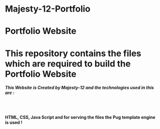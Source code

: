 # Majesty-12-Portfolio
<h1>Portfolio Website<h1>
This repository contains the files which are required to build the Portfolio Website
<h5>This Website is Created by Majesty-12 and the technologies used in this are :<h5>
<br>
<h4>HTML, CSS, Java Script and for serving the files the Pug template engine is used !<h4>
